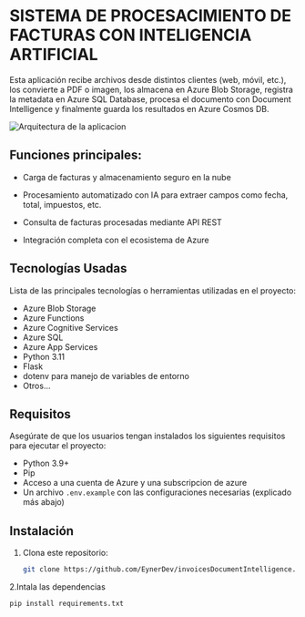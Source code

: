 # SISTEMA DE PROCESACIMIENTO DE FACTURAS CON INTELIGENCIA ARTIFICIAL
Esta aplicación recibe archivos desde distintos clientes (web, móvil, etc.), los convierte a PDF o imagen, los almacena en Azure Blob Storage, registra la metadata en Azure SQL Database, procesa el documento con Document Intelligence y finalmente guarda los resultados en Azure Cosmos DB.


![Arquitectura de la aplicacion](.muestras/samples/Untitled-2025-09-16-0115.png)
## Funciones principales:

-  Carga de facturas y almacenamiento seguro en la nube
   
- Procesamiento automatizado con IA para extraer campos como fecha, total, impuestos, etc.
   
- Consulta de facturas procesadas mediante API REST
   
- Integración completa con el ecosistema de Azure

## Tecnologías Usadas

Lista de las principales tecnologías o herramientas utilizadas en el proyecto:
- Azure Blob Storage
- Azure Functions
- Azure Cognitive Services
- Azure SQL
- Azure App Services
- Python 3.11
- Flask
- dotenv para manejo de variables de entorno
- Otros...



## Requisitos

Asegúrate de que los usuarios tengan instalados los siguientes requisitos para ejecutar el proyecto:

- Python 3.9+
- Pip
- Acceso a una cuenta de Azure y una subscripcion de azure 
- Un archivo `.env.example` con las configuraciones necesarias (explicado más abajo)

## Instalación

1. Clona este repositorio:
   ```bash
   git clone https://github.com/EynerDev/invoicesDocumentIntelligence.git

2.Intala las dependencias
  ```bash
  pip install requirements.txt




  

